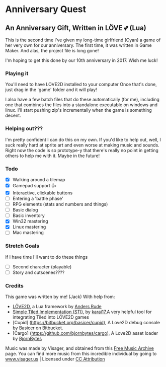 # Anniversary Quest #
## An Anniversary Gift, Written in LÖVE :two_hearts: (Lua) ##
This is the second time I've given my long-time girlfriend (Cyan) a game of her very own
for our anniversary. The first time, it was written in Game Maker. And alas, the project file is long gone!

I'm hoping to get this done by our 10th anniversary in 2017. Wish me luck!

### Playing it ###
You'll need to have LOVE2D installed to your computer
Once that's done, just drag in the 'game' folder and it will play!

I also have a few batch files that do these automatically (for me), including one that combines the files into a standalone executable on windows and linux. I'll start pushing zip's incrementally when the game is something decent.

### Helping out??? ###
I'm pretty confident I can do this on my own. If you'd like to help out, well, I suck really hard at sprite art and even worse at making music and sounds. Right now the code is so prototype-y that there's really no point in getting others to help me with it. Maybe in the future!

### Todo ###
- [x] Walking around a tilemap
- [x] Gamepad support :+1:
- [x] Interactive, clickable buttons
- [ ] Entering a 'battle phase'
- [ ] RPG elements (stats and numbers and things)
- [ ] Basic dialog
- [ ] Basic inventory
- [x] Win32 mastering
- [x] Linux mastering
- [ ] Mac mastering

### Stretch Goals ###
If I have time I'll want to do these things

- [ ] Second character (playable)
- [ ] Story and cutscenes????

### Credits ###
This game was written by me! (Jack) With help from:
* [LÖVE2D](https://love2d.org), a Lua framework by [Anders Rude](https://bitbucket.org/rude/)
* [Simple Tiled Implementation (STI)](https://github.com/karai17/Simple-Tiled-Implementation), by [karai17](https://github.com/karai17),A very helpful tool for integrating Tiled into LÖVE2D games
* [Cupid] (https://bitbucket.org/basicer/cupid), A Love2D debug console by Basicer on Bitbucket.
* [Cargo] (https://github.com/bjornbytes/cargo), A Love2D asset loader by [BjornBytes](https://github.com/bjornbytes)

Music was made by Visager, and obtained from this [Free Music Archive](http://freemusicarchive.org/member/Visager/blog/Making_Music_for_Unknown_Worlds) page.
You can find more music from this incredible individual by going to www.visager.us | Licensed under [CC Attribution](https://creativecommons.org/licenses/by/4.0/)
